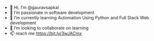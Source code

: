 - 👋 Hi, I’m @gauravsapkal
- 👀 I’m passionate in software development
- 🌱 I’m currently learning Automation Using Python and Full Stack Web development
- 💞️ I’m looking to collaborate on learning
- 📫 reach me https://bit.ly/3wJACmx

<!---
gauravsapkal/gauravsapkal is a ✨ special ✨ repository because its `README.md` (this file) appears on your GitHub profile.
You can click the Preview link to take a look at your changes.
--->

